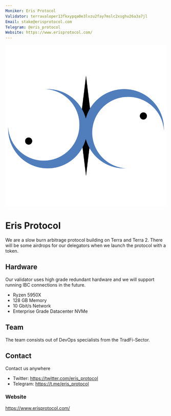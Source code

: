 ```yaml
---
Moniker: Eris Protocol
Validator: terravaloper13fkxypqa0e3lvzu2fay7mslc2xsghv26a3a7jl
Email: stake@erisprotocol.com
Telegram: @eris_protocol
Website: https://www.erisprotocol.com/
---
```


 ![logo](eris.png)

# Eris Protocol

We are a slow burn arbitrage protocol building on Terra and Terra 2.
There will be some airdrops for our delegators when we launch the protocol with a token.

## Hardware

Our validator uses high grade redundant hardware and we will support running IBC connections in the future.

- Ryzen 5950X
- 128 GB Memory
- 10 Gbit/s Network
- Enterprise Grade Datacenter NVMe

## Team

The team consists out of DevOps specialists from the TradFi-Sector.

## Contact

Contact us anywhere
- Twitter: https://twitter.com/eris_protocol
- Telegram: https://t.me/eris_protocol

### Website

https://www.erisprotocol.com/
